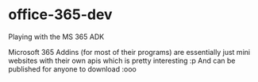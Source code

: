 # office-365-dev
Playing with the MS 365 ADK

Microsoft 365 Addins (for most of their programs) are essentially just mini websites with their own apis which is pretty interesting :p 
And can be published for anyone to download :ooo
